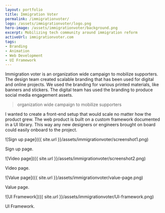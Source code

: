 ```yaml
---
layout: portfolio
title: Immigration Voter
permalink: /immigrationvoter/
logo: /assets/immigrationvoter/logo.png
hero-image: /assets/immigrationvoter/background.png
excerpt: Mobilizing tech community around immigration reform
activeUrl: immigrationvoter.com
tags:
- Branding
- Animation
- Web Development
- UI Framework
---
```

Immigration voter is an organization wide campaign to mobilize supporters. The design team created scalable branding that has been used for digital and online projects. We used the branding for various printed materials, like banners and stickers. The digital team has used the branding to produce social media engagement assets.

> organization wide campaign to mobilize supporters

I wanted to create a front-end setup that would scale no matter how the product grew. The web product is built on a custom framework documented in a UI library. This way any new designers or engineers brought on board could easily onboard to the project.

![Sign up page]({{ site.url }}/assets/immigrationvoter/screenshot1.png)
<p class="text__caption">Sign up page.</p>

![Video page]({{ site.url }}/assets/immigrationvoter/screenshot2.png)
<p class="text__caption">Video page.</p>

![Value page]({{ site.url }}/assets/immigrationvoter/value-page.png)
<p class="text__caption">Value page.</p>

![UI Framework]({{ site.url }}/assets/immigrationvoter/UI-framework.png)
<p class="text__caption">UI Framework.</p>